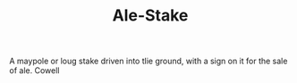 ---
title: Ale-Stake
letter: A
permalink: "/definitions/ale-stake.html"
body: A maypole or loug stake driven into tlie ground, with a sign on it for the sale
  of ale. Cowell
published_at: '2018-07-07'
layout: post
---